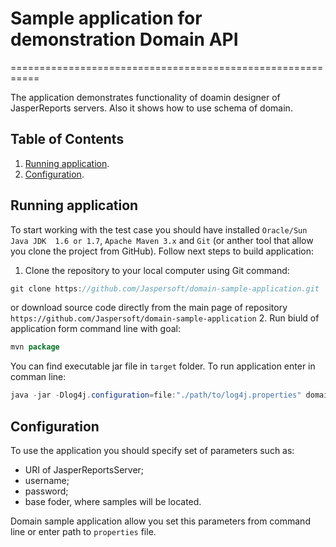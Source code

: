 # Sample application for demonstration Domain API
===========================================================

The application demonstrates functionality of doamin designer of JasperReports servers. Also it shows how to use schema of domain.

Table of Contents
------------------
1. [Running application](#running-application).
2. [Configuration](#configuration).

Running application
-------------
To start working with the test case you should have installed `Oracle/Sun Java JDK  1.6 or 1.7`, `Apache Maven 3.x` and `Git` (or anther tool that allow you clone the project from GitHub). Follow next steps to build application:
1. Clone the repository to your local computer using Git command: 
```java
git clone https://github.com/Jaspersoft/domain-sample-application.git
```
or download source code directly from the main page of repository `https://github.com/Jaspersoft/domain-sample-application`
2. Run biuld of application form command line with goal:
```java
mvn package
```
You can find executable jar file in `target` folder.
To run application enter in comman line:
```java
java -jar -Dlog4j.configuration=file:"./path/to/log4j.properties" domain-sample-application-1.0-jar-with-dependencies.jar
```
Configuration
-------------
To use the application you should specify  set of parameters such as:
- URI of JasperReportsServer;
- username;
- password;
- base foder, where samples will be located.

Domain sample application allow you set this parameters from command line or enter path to `properties` file.
